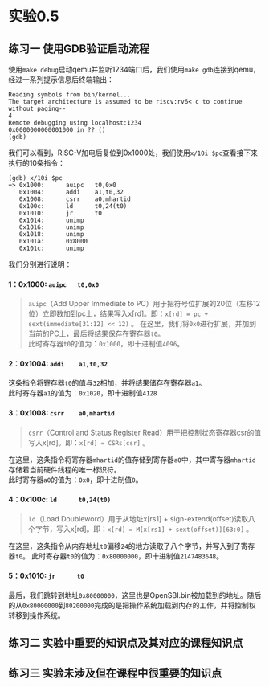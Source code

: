 # 实验0.5 
## 练习一 使用GDB验证启动流程
使用`make debug`启动qemu并监听1234端口后，我们使用`make gdb`连接到qemu，经过一系列提示信息后终端输出：
```
Reading symbols from bin/kernel...
The target architecture is assumed to be riscv:rv6< c to continue without paging--
4
Remote debugging using localhost:1234
0x0000000000001000 in ?? ()
(gdb) 
```
我们可以看到，RISC-V加电后复位到0x1000处，我们使用`x/10i $pc`查看接下来执行的10条指令：
```
(gdb) x/10i $pc
=> 0x1000:      auipc   t0,0x0
   0x1004:      addi    a1,t0,32
   0x1008:      csrr    a0,mhartid
   0x100c:      ld      t0,24(t0)
   0x1010:      jr      t0
   0x1014:      unimp
   0x1016:      unimp
   0x1018:      unimp
   0x101a:      0x8000
   0x101c:      unimp
```
我们分别进行说明：

#### 1：0x1000:      `auipc   t0,0x0`
> `auipc`（Add Upper Immediate to PC）用于把符号位扩展的20位（左移12位）立即数加到pc上，结果写入x[rd]。即：`x[rd] = pc + sext(immediate[31:12] << 12)` 。
在这里，我们将`0x0`进行扩展，并加到当前的PC上，最后将结果保存在寄存器`t0`。    
此时寄存器`t0`的值为：`0x1000`，即十进制值`4096`。

#### 2：0x1004:      `addi    a1,t0,32`
这条指令将寄存器`t0`的值与`32`相加，并将结果储存在寄存器`a1`。    
此时寄存器`a1`的值为：`0x1020`，即十进制值`4128`

#### 3：0x1008:      `csrr    a0,mhartid`
> `csrr`（Control and Status Register Read）用于把控制状态寄存器csr的值写入x[rd]。即：`x[rd] = CSRs[csr]` 。

在这里，这条指令将寄存器`mhartid`的值存储到寄存器`a0`中，其中寄存器`mhartid`存储着当前硬件线程的唯一标识符。    
此时寄存器`a0`的值为：`0x0`，即十进制值`0`。

#### 4：0x100c:      `ld      t0,24(t0)`
> `ld`（Load Doubleword）用于从地址x[rs1] + sign-extend(offset)读取八个字节，写入x[rd]。即：`x[rd] = M[x[rs1] + sext(offset)][63:0]` 。

在这里，这条指令从内存地址`t0`偏移`24`的地方读取了八个字节，并写入到了寄存器`t0`。
此时寄存器`t0`的值为：`0x80000000`，即十进制值`2147483648`。

#### 5：0x1010:      `jr      t0`
最后，我们跳转到地址`0x80000000`，这里也是OpenSBI.bin被加载到的地址。随后的从`0x80000000`到`80200000`完成的是把操作系统加载到内存的工作，并将控制权转移到操作系统。

## 练习二 实验中重要的知识点及其对应的课程知识点

## 练习三 实验未涉及但在课程中很重要的知识点